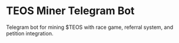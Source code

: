 # TEOS Miner Telegram Bot

Telegram bot for mining $TEOS with race game, referral system, and petition integration.
